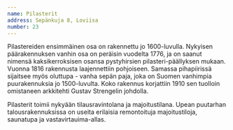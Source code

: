```yaml
---
name: Pilasterit
address: Sepänkuja 8, Loviisa
number: 23
---
```

Pilastereiden ensimmäinen osa on rakennettu jo 1600-luvulla.  Nykyisen päärakennuksen  vanhin osa on peräisin vuodelta 1776, ja on saanut nimensä kaksikerroksisen osansa pystyhirsien pilasteri-päällyksen mukaan.  Vuonna 1816 rakennusta laajennettiin pohjoiseen.  Samassa pihapiirissä sijaitsee myös oluttupa - vanha sepän paja, joka on Suomen vanhimpia puurakennuksia jo 1500-luvulta. Koko rakennus korjattiin 1910 sen tuolloin omistaneen  arkkitehti  Gustav Strengelin johdolla.

Pilasterit toimii nykyään tilausravintolana ja majoitustilana.  Upean puutarhan talousrakennuksissa on useita erilaisia remontoituja majoitustiloja, saunatupa ja vastavirtauima-allas.